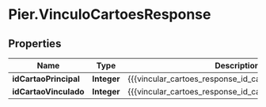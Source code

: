 # Pier.VinculoCartoesResponse

## Properties
Name | Type | Description | Notes
------------ | ------------- | ------------- | -------------
**idCartaoPrincipal** | **Integer** | {{{vincular_cartoes_response_id_cartao_value}}} | [optional] 
**idCartaoVinculado** | **Integer** | {{{vincular_cartoes_response_id_cartao_vinculado_value}}} | [optional] 


